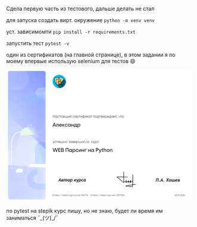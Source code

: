 Сдела первую часть из тестового, дальше делать не стал

для запуска создать вирт. окружение
`python -m venv venv`

уст. зависимомти 
`pip install -r requirements.txt`

запустить тест 
`pytest -v`


один из сертификатов (на главной странице), в этом задании я по моему впервые использую selenium для тестов 😄  

  <img src="https://github.com/ofrsed/ofrsed/blob/main/certificates/11-1.png" width="500px"/>


по pytest на stepik курс пишу, но не знаю, будет ли время им заниматься ¯\_(ツ)_/¯


